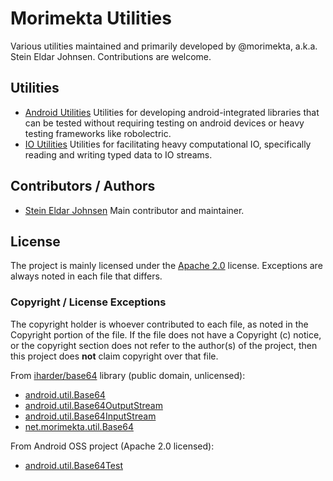Morimekta Utilities
===================

Various utilities maintained and primarily developed by @morimekta, a.k.a.
Stein Eldar Johnsen. Contributions are welcome.

## Utilities

* [Android Utilities](android-util/README.md) Utilities for developing
  android-integrated libraries that can be tested without requiring testing on
  android devices or heavy testing frameworks like robolectric.
* [IO Utilities](io-util/README.md) Utilities for facilitating heavy
  computational IO, specifically reading and writing typed data to IO streams.

## Contributors / Authors

* [Stein Eldar Johnsen](http://www.github.com/morimekta) Main contributor and maintainer.

## License

The project is mainly licensed under the [Apache 2.0](LICENSE) license.
Exceptions are always noted in each file that differs.

### Copyright / License Exceptions

The copyright holder is whoever contributed to each file, as noted in the
Copyright portion of the file. If the file does not have a Copyright (c)
notice, or the copyright section does not refer to the author(s) of the
project, then this project does **not** claim copyright over that file.

From [iharder/base64](http://iharder.sourceforge.net/current/java/base64/)
library (public domain, unlicensed):

* [android.util.Base64](android-util/java/android/util/Base64.java)
* [android.util.Base64OutputStream](android-util/java/android/util/Base64OutputStream.java) 
* [android.util.Base64InputStream](android-util/java/android/util/Base64InputStream.java) 
* [net.morimekta.util.Base64](io-util/java/net/morimekta/util/Base64.java) 

From Android OSS project (Apache 2.0 licensed):

* [android.util.Base64Test](android-util/javatests/android/util/Base64Test.java)
